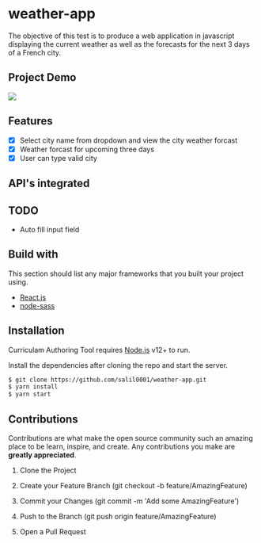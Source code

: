# weather-app
The objective of this test is to produce a web application in javascript displaying the current weather as well as the forecasts for the next 3 days of a French city.


## Project Demo

![](https://im4.ezgif.com/tmp/ezgif-4-590885c08a.gif)

## Features

 - [x] Select city name from dropdown and view the city weather forcast
 - [x] Weather forcast for upcoming three days
 - [x] User can type valid city 
 
## API's integrated


## TODO
-  Auto fill input field

## Build with
This section should list any major frameworks that you built your project using.
- [React.js] 
- [node-sass]


## Installation

Curriculam Authoring Tool requires [Node.js](https://nodejs.org/) v12+ to run.

Install the dependencies after cloning the repo and start the server.

```sh
$ git clone https://github.com/salil0001/weather-app.git
$ yarn install 
$ yarn start
```
## Contributions

Contributions are what make the open source community such an amazing place to be learn, inspire, and create. Any contributions you make are **greatly appreciated**.
  
1. Clone the Project
2. Create your Feature Branch (git checkout -b feature/AmazingFeature)
3. Commit your Changes (git commit -m 'Add some AmazingFeature')
4. Push to the Branch (git push origin feature/AmazingFeature)
5. Open a Pull Request
  
  
   [React.js]: <https://reactjs.org/>
   [node-sass]:<https://www.npmjs.com/package/node-sass/>

